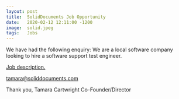 ```yaml
---
layout: post
title:  SolidDocuments Job Opportunity
date:   2020-02-12 12:11:00 -1200
image:  solid.jpeg
tags:   Jobs
---
```

We have had the following enquiry: We are a local software company looking to hire a software support test engineer.

[Job description.](https://drive.google.com/file/d/1kKDAQNdyN_p1WixfGbNh1CrMAuPhZ_VD/view?usp=sharing)

tamara@soliddocuments.com

Thank you,
Tamara Cartwright
Co-Founder/Director